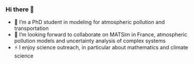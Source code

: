 ### Hi there 👋

- 🌱 I’m a PhD student in modeling for atmospheric pollution and transportation 
- 👯 I’m looking forward to collaborate on MATSim in France, atmospheric pollution models and uncertainty analysis of complex systems
- ⚡ I enjoy science outreach, in particular about mathematics and climate science

<!--
**Marjolaine-Lannes/Marjolaine-Lannes** is a ✨ _special_ ✨ repository because its `README.md` (this file) appears on your GitHub profile.

Here are some ideas to get you started:

- 🔭 I’m currently working on ...
- 🌱 I’m currently learning ...
- 👯 I’m looking to collaborate on ...
- 🤔 I’m looking for help with ...
- 💬 Ask me about ...
- 📫 How to reach me: ...
- 😄 Pronouns: ...
- ⚡ Fun fact: ...
-->
